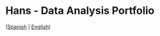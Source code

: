 # Hans - Data Analysis Portfolio 
([Spanish](https://github.com/HansAllTech/Hans_Data_Analysis_Portfolio/blob/main/Proyectos.md#tabla-de-contenido-es--en) | [English](https://github.com/HansAllTech/Hans_Data_Analysis_Portfolio/blob/main/Projects.md#table-of-content-es--en))                                         
                                                                                                                                                           
                                                                                  
                                                                                     
                                                         
                                      
                       
                                        
          
           
    
   
 
  
